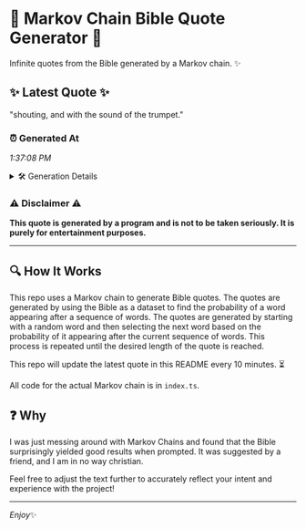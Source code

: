 # 📖 Markov Chain Bible Quote Generator 📖

Infinite quotes from the Bible generated by a Markov chain. ✨

## ✨ Latest Quote ✨
"shouting, and with the sound of the trumpet."

### ⏰ Generated At
*1:37:08 PM*

<details>
    <summary>🛠️ Generation Details</summary>
    <p>
        <strong>🌱 Seed:</strong> shouting,<br>
        <strong>🔄 Iterations:</strong> 7<br>
        <strong>📜 Context History:</strong><br>[ shouting, ]: and<br>[ shouting,, and ]: with<br>[ shouting,, and, with ]: the<br>[ shouting,, and, with, the ]: sound<br>[ shouting,, and, with, the, sound ]: of<br>[ shouting,, and, with, the, sound, of ]: the<br>[ and, with, the, sound, of, the ]: trumpet.<br>
    </p>
</details>

### ⚠️ Disclaimer ⚠️
**This quote is generated by a program and is not to be taken seriously. It is purely for entertainment purposes.**

---

## 🔍 How It Works

This repo uses a Markov chain to generate Bible quotes. The quotes are generated by using the Bible as a dataset to find the probability of a word appearing after a sequence of words. The quotes are generated by starting with a random word and then selecting the next word based on the probability of it appearing after the current sequence of words. This process is repeated until the desired length of the quote is reached.

This repo will update the latest quote in this README every 10 minutes. ⏳

All code for the actual Markov chain is in `index.ts`.

## ❓ Why

I was just messing around with Markov Chains and found that the Bible surprisingly yielded good results when prompted. 
It was suggested by a friend, and I am in no way christian.

Feel free to adjust the text further to accurately reflect your intent and experience with the project!

---

*Enjoy*✨
